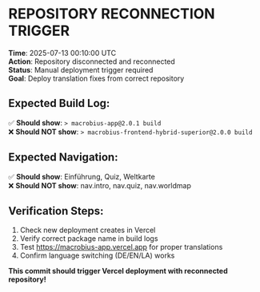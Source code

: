 # REPOSITORY RECONNECTION TRIGGER

**Time**: 2025-07-13 00:10:00 UTC  
**Action**: Repository disconnected and reconnected  
**Status**: Manual deployment trigger required  
**Goal**: Deploy translation fixes from correct repository  

## Expected Build Log:

✅ **Should show**: `> macrobius-app@2.0.1 build`  
❌ **Should NOT show**: `> macrobius-frontend-hybrid-superior@2.0.0 build`  

## Expected Navigation:

✅ **Should show**: Einführung, Quiz, Weltkarte  
❌ **Should NOT show**: nav.intro, nav.quiz, nav.worldmap  

## Verification Steps:

1. Check new deployment creates in Vercel
2. Verify correct package name in build logs
3. Test https://macrobius-app.vercel.app for proper translations
4. Confirm language switching (DE/EN/LA) works

**This commit should trigger Vercel deployment with reconnected repository!**
